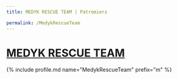 ```yaml
---
title: MEDYK RESCUE TEAM | Patromierz

permalink: /MedykRescueTeam
---
```


# [MEDYK RESCUE TEAM](https://patronite.pl/MedykRescueTeam)

{% include profile.md name="MedykRescueTeam" prefix="m" %}
